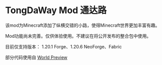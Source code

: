 # TongDaWay Mod 通达路
该mod为Minecraft添加了纵横交错的小路，使得Minecraft世界更加丰富有趣。

Mod功能尚未完善。仅供体验使用。不建议在将公开发布的整合包中使用。

目前仅支持版本： 1.20.1 Forge、1.20.6 NeoForge、Fabric

部分代码使用自 [World Preview](https://github.com/caeruleusDraconis/world-preview)
